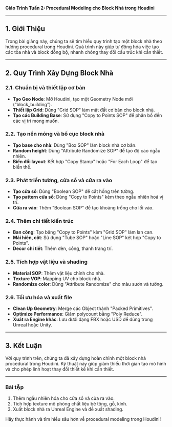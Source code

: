 **Giáo Trình Tuần 2: Procedural Modeling cho Block Nhà trong Houdini**

---

## 1. Giới Thiệu
Trong bài giảng này, chúng ta sẽ tìm hiểu quy trình tạo một block nhà theo hướng procedural trong Houdini. Quá trình này giúp tự động hóa việc tạo các tòa nhà và block đồng bộ, nhanh chóng thay đổi cấu trúc khi cần thiết. 

---

## 2. Quy Trình Xây Dựng Block Nhà

### 2.1. Chuẩn bị và thiết lập cơ bản
- **Tạo Geo Node**: Mở Houdini, tạo một Geometry Node mới (“block_building”).
- **Thiết lập Grid**: Dùng "Grid SOP" làm mặt đất cơ bản cho block nhà.
- **Tạo các Building Base**: Sử dụng "Copy to Points SOP" để phân bố đến các vị trí mong muốn.

### 2.2. Tạo nền móng và bố cục block nhà
- **Tạo base cho nhà**: Dùng "Box SOP" làm block nhà cơ bản.
- **Random height**: Dùng "Attribute Randomize SOP" để tạo độ cao ngẫu nhiên.
- **Biến đổi layout**: Kết hợp "Copy Stamp" hoặc "For Each Loop" để tạo biến thể.

### 2.3. Phát triển tường, cửa sổ và cửa ra vào
- **Tạo cửa sổ**: Dùng "Boolean SOP" để cắt hống trên tường.
- **Tạo pattern cửa sổ**: Dùng "Copy to Points" kèm theo ngẫu nhiên hoá vị trí.
- **Cửa ra vào**: Thêm "Boolean SOP" để tạo khoảng trống cho lối vào.

### 2.4. Thêm chi tiết kiến trúc
- **Ban công**: Tạo băng "Copy to Points" kèm "Grid SOP" làm lan can.
- **Mái hiên, cột**: Sử dụng "Tube SOP" hoặc "Line SOP" két hợp "Copy to Points".
- **Decor chi tiết**: Thêm đèn, cổng, thanh trang trí.

### 2.5. Tích hợp vật liệu và shading
- **Material SOP**: Thêm vật liệu chính cho nhà.
- **Texture VOP**: Mapping UV cho block nhà.
- **Randomize color**: Dùng "Attribute Randomize" cho màu sươn và tường.

### 2.6. Tối ưu hóa và xuất file
- **Clean Up Geometry**: Merge các Object thành "Packed Primitives".
- **Optimize Performance**: Giảm polycount bằng "Poly Reduce".
- **Xuất ra Engine khác**: Lưu dưới dạng FBX hoặc USD để dùng trong Unreal hoặc Unity.

---

## 3. Kết Luận
Với quy trình trên, chúng ta đã xây dựng hoàn chỉnh một block nhà procedural trong Houdini. Kỹ thuật này giúp giảm thiểu thời gian tạo mô hình và cho phép linh hoạt thay đổi thiết kế khi cần thiết.

---

### Bài tẬp
1. Thêm ngẫu nhiên hóa cho cửa sổ và cửa ra vào.
2. Tích hợp texture mô phỏng chất liệu bê tông, gỗ, kính.
3. Xuất block nhà ra Unreal Engine và đề xuất shading.

Hãy thực hành và tìm hiểu sâu hơn về procedural modeling trong Houdini!
